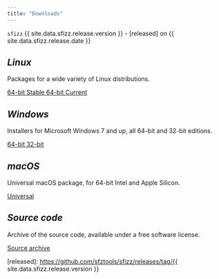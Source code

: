 ```yaml
---
title: "Downloads"
---
```


`sfizz` {{ site.data.sfizz.release.version }} - [released] on {{ site.data.sfizz.release.date }}

<h2><i class="fab fa-linux"> Linux</i></h2>

Packages for a wide variety of Linux distributions.

<a
  class="btn btn-primary"
  href="https://software.opensuse.org/download.html?project=home%3Asfztools%3Asfizz&package=sfizz"
  role="button">
  64-bit Stable
</a>
<a
  class="btn btn-warning"
  href="https://software.opensuse.org/download.html?project=home%3Asfztools%3Asfizz%3Adevelop&package=sfizz"
  role="button">
  64-bit Current
</a>

<h2><i class="fab fa-windows"> Windows</i></h2>

Installers for Microsoft Windows 7 and up, all 64-bit and 32-bit editions.

<a
  class="btn btn-primary"
  href="https://github.com/sfztools/sfizz/releases/download/{{ site.data.sfizz.release.version }}/sfizz-{{ site.data.sfizz.release.version }}-win64.exe"
  role="button">
  64-bit
</a>
<a
  class="btn btn-primary"
  href="https://github.com/sfztools/sfizz/releases/download/{{ site.data.sfizz.release.version }}/sfizz-{{ site.data.sfizz.release.version }}-win32.exe"
  role="button">
  32-bit
</a>

<h2><i class="fab fa-apple"> macOS</i></h2>

Universal macOS package, for 64-bit Intel and Apple Silicon.

<a
  class="btn btn-primary"
  href="https://github.com/sfztools/sfizz/releases/download/{{ site.data.sfizz.release.version }}/sfizz-{{ site.data.sfizz.release.version }}-macos.pkg"
  role="button">
  Universal
</a>

<h2><i class="fab fa-github"> Source code</i></h2>

Archive of the source code, available under a free software license.

<a
  class="btn btn-primary"
  href="https://github.com/sfztools/sfizz/releases/download/{{ site.data.sfizz.release.version }}/sfizz-{{ site.data.sfizz.release.version }}.tar.gz"
  role="button">
  Source archive
</a>


[released]: https://github.com/sfztools/sfizz/releases/tag/{{ site.data.sfizz.release.version }}
